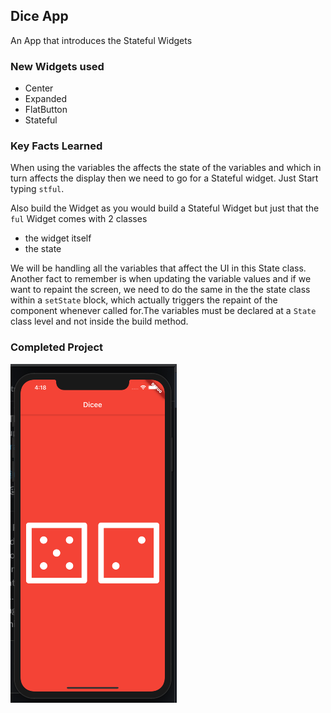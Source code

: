 ## Dice App 
An App that introduces the Stateful Widgets

### New Widgets used
- Center
- Expanded
- FlatButton
- Stateful

### Key Facts Learned

When using the variables the affects the state of the variables and which in turn affects the display
then we need to go for a Stateful widget. Just Start typing `stful`.

Also build the Widget as you would build a Stateful Widget but just that the `ful` Widget comes with 2 classes
- the widget itself
- the state

We will be handling all the variables that affect the UI in this State class. Another fact to remember is when updating the variable values and if we want to repaint the screen, we need to do the same in the the state class within a `setState` block, which actually triggers the repaint of the component whenever called for.The variables must be declared at a `State` class level and not inside the build method.

### Completed Project

![My.png](Chapter_7.png)
